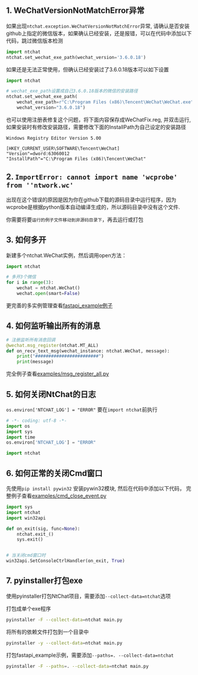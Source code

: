 ## 1. WeChatVersionNotMatchError异常
如果出现`ntchat.exception.WeChatVersionNotMatchError`异常, 请确认是否安装github上指定的微信版本，如果确认已经安装，还是报错，可以在代码中添加以下代码，跳过微信版本检测
```python
import ntchat
ntchat.set_wechat_exe_path(wechat_version='3.6.0.18') 
```
如果还是无法正常使用，但确认已经安装过了3.6.0.18版本可以如下设置
```python
import ntchat

# wechat_exe_path设置成自己3.6.0.18版本的微信的安装路径
ntchat.set_wechat_exe_path(
    wechat_exe_path=r"C:\Program Files (x86)\Tencent\WeChat\WeChat.exe", 
    wechat_version="3.6.0.18")
```

也可以使用注册表修复这个问题，将下面内容保存成WeChatFix.reg, 并双击运行, 如果安装时有修改安装路径，需要修改下面的InstallPath为自己设定的安装路径
```editorconfig
Windows Registry Editor Version 5.00

[HKEY_CURRENT_USER\SOFTWARE\Tencent\WeChat]
"Version"=dword:63060012
"InstallPath"="C:\Program Files (x86)\Tencent\WeChat"
```

## 2. `ImportError: cannot import name 'wcprobe' from ''ntwork.wc'`

出现在这个错误的原因是因为你在github下载的源码目录中运行程序，因为wcprobe是根据python版本自动编译生成的，所以源码目录中没有这个文件.

你需要将要`运行的例子文件移动到非源码目录下`，再去运行或打包

## 3. 如何多开

新建多个ntchat.WeChat实例，然后调用open方法：
```python
import ntchat

# 多开3个微信
for i in range(3):
    wechat = ntchat.WeChat()
    wechat.open(smart=False)
```
更完善的多实例管理查看[fastapi_example例子](./fastapi_example)

## 4. 如何监听输出所有的消息
```python
# 注册监听所有消息回调
@wechat.msg_register(ntchat.MT_ALL)
def on_recv_text_msg(wechat_instance: ntchat.WeChat, message):
    print("########################")
    print(message)
```
完全例子查看[examples/msg_register_all.py](../examples/msg_register_all.py)

## 5. 如何关闭NtChat的日志

`os.environ['NTCHAT_LOG'] = "ERROR"` 要在`import ntchat`前执行
```python
# -*- coding: utf-8 -*-
import os
import sys
import time
os.environ['NTCHAT_LOG'] = "ERROR"

import ntchat
```

## 6. 如何正常的关闭Cmd窗口

先使用`pip install pywin32` 安装pywin32模块, 然后在代码中添加以下代码， 完整例子查看[examples/cmd_close_event.py](../examples/cmd_close_event.py)
```python
import sys
import ntchat
import win32api

def on_exit(sig, func=None):
    ntchat.exit_()
    sys.exit()


# 当关闭cmd窗口时
win32api.SetConsoleCtrlHandler(on_exit, True)
```


## 7. pyinstaller打包exe
使用pyinstaller打包NtChat项目，需要添加`--collect-data=ntchat`选项

打包成单个exe程序
```bash
pyinstaller -F --collect-data=ntchat main.py
```

将所有的依赖文件打包到一个目录中
```bash
pyinstaller -y --collect-data=ntchat main.py
```

打包fastapi_example示例，需要添加`--paths=. --collect-data=ntchat`
```bash
pyinstaller -F --paths=. --collect-data=ntchat main.py
```